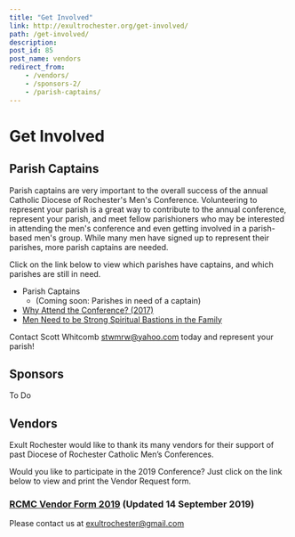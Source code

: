 ```yaml
---
title: "Get Involved"
link: http://exultrochester.org/get-involved/
path: /get-involved/
description:
post_id: 85
post_name: vendors
redirect_from:
    - /vendors/
    - /sponsors-2/
    - /parish-captains/
---
```


# Get Involved

## Parish Captains

Parish captains are very important to the overall success of the annual Catholic Diocese of Rochester's Men's Conference. Volunteering to represent your parish is a great way to contribute to the annual conference, represent your parish, and meet fellow parishioners who may be interested in attending the men's conference and even getting involved in a parish-based men's group. While many men have signed up to represent their parishes, more parish captains are needed.

Click on the link below to view which parishes have captains, and which parishes are still in need.   

* Parish Captains
  * (Coming soon: Parishes in need of a captain)
* [Why Attend the Conference? (2017)](/assets/2017-Exult-Invitation.pdf)
* [Men Need to be Strong Spiritual Bastions in the Family](http://www.ncregister.com/blog/philip-kosloski/men-need-to-be-strong-spiritual-bastions-in-the-family)

Contact Scott Whitcomb <stwmrw@yahoo.com> today and represent your parish!

## Sponsors

To Do

## Vendors

Exult Rochester would like to thank its many vendors for their support of past Diocese of Rochester Catholic Men’s Conferences.

Would you like to participate in the 2019 Conference? Just click on the link below to view and print the Vendor Request form.

### [RCMC Vendor Form 2019](/assets/VendorRequestForm_2019.pdf) (Updated 14 September 2019)

Please contact us at exultrochester@gmail.com
